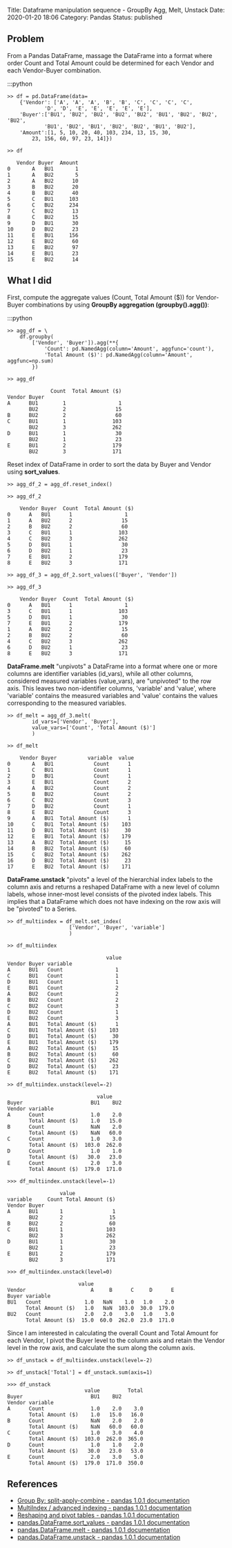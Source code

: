 Title: Dataframe manipulation sequence - GroupBy Agg, Melt, Unstack
Date: 2020-01-20 18:06
Category: Pandas
Status: published

## Problem

From a Pandas DataFrame, massage the DataFrame into a format where order Count and Total Amount could be determined for each Vendor and each Vendor-Buyer combination.

:::python

    >> df = pd.DataFrame(data=
        {'Vendor': ['A', 'A', 'A', 'B', 'B', 'C', 'C', 'C', 'C',
                'D', 'D', 'E', 'E', 'E', 'E', 'E'],      
        'Buyer':['BU1', 'BU2', 'BU2', 'BU2', 'BU2', 'BU1', 'BU2', 'BU2', 'BU2',
                'BU1', 'BU2', 'BU1', 'BU2', 'BU2', 'BU1', 'BU2'],
        'Amount':[1, 5, 10, 20, 40, 103, 234, 13, 15, 30,
            23, 156, 60, 97, 23, 14]})

    >> df

       Vendor Buyer  Amount
    0       A   BU1       1
    1       A   BU2       5
    2       A   BU2      10
    3       B   BU2      20
    4       B   BU2      40
    5       C   BU1     103
    6       C   BU2     234
    7       C   BU2      13
    8       C   BU2      15
    9       D   BU1      30
    10      D   BU2      23
    11      E   BU1     156
    12      E   BU2      60
    13      E   BU2      97
    14      E   BU1      23
    15      E   BU2      14

## What I did

First, compute the aggregate values (Count, Total Amount ($)) for Vendor-Buyer combinations by using **GroupBy aggregation (groupby().agg())**:

:::python

    >> agg_df = \
        df.groupby(
            ['Vendor', 'Buyer']).agg(**{
                'Count': pd.NamedAgg(column='Amount', aggfunc='count'),
                'Total Amount ($)': pd.NamedAgg(column='Amount', aggfunc=np.sum)
            })
    
    >> agg_df

                  Count  Total Amount ($)
    Vendor Buyer
    A      BU1        1                 1
           BU2        2                15
    B      BU2        2                60
    C      BU1        1               103
           BU2        3               262
    D      BU1        1                30
           BU2        1                23
    E      BU1        2               179
           BU2        3               171

Reset index of DataFrame in order to sort the data by Buyer and Vendor using **sort_values**.

    >> agg_df_2 = agg_df.reset_index()
    
    >> agg_df_2

        Vendor Buyer  Count  Total Amount ($)
    0      A   BU1      1                 1
    1      A   BU2      2                15
    2      B   BU2      2                60
    3      C   BU1      1               103
    4      C   BU2      3               262
    5      D   BU1      1                30
    6      D   BU2      1                23
    7      E   BU1      2               179
    8      E   BU2      3               171
    
    >> agg_df_3 = agg_df_2.sort_values(['Buyer', 'Vendor'])

    >> agg_df_3

        Vendor Buyer  Count  Total Amount ($)
    0      A   BU1      1                 1
    3      C   BU1      1               103
    5      D   BU1      1                30
    7      E   BU1      2               179
    1      A   BU2      2                15
    2      B   BU2      2                60
    4      C   BU2      3               262
    6      D   BU2      1                23
    8      E   BU2      3               171

**DataFrame.melt** "unpivots" a DataFrame into a format where one or more columns are identifier variables (id_vars), while all other columns, considered measured variables (value_vars), are "unpivoted" to the row axis. This leaves two non-identifier columns, 'variable' and 'value', where 'variable' contains the measured variables and 'value' contains the values corresponding to the measured variables.

    >> df_melt = agg_df_3.melt(
            id_vars=['Vendor', 'Buyer'],
            value_vars=['Count', 'Total Amount ($)']
            )

    >> df_melt

        Vendor Buyer          variable  value
    0       A   BU1             Count      1
    1       C   BU1             Count      1
    2       D   BU1             Count      1
    3       E   BU1             Count      2
    4       A   BU2             Count      2
    5       B   BU2             Count      2
    6       C   BU2             Count      3
    7       D   BU2             Count      1
    8       E   BU2             Count      3
    9       A   BU1  Total Amount ($)      1
    10      C   BU1  Total Amount ($)    103
    11      D   BU1  Total Amount ($)     30
    12      E   BU1  Total Amount ($)    179
    13      A   BU2  Total Amount ($)     15
    14      B   BU2  Total Amount ($)     60
    15      C   BU2  Total Amount ($)    262
    16      D   BU2  Total Amount ($)     23
    17      E   BU2  Total Amount ($)    171

**DataFrame.unstack** "pivots" a level of the hierarchial index labels to the column axis and returns a reshaped DataFrame with a new level of column labels, whose inner-most level consists of the pivoted index labels. This implies that a DataFrame which does not have indexing on the row axis will be "pivoted" to a Series.

    >> df_multiindex = df_melt.set_index(
                        ['Vendor', 'Buyer', 'variable']
                        )

    >> df_multiindex

                                    value
    Vendor Buyer variable
    A      BU1   Count                 1
    C      BU1   Count                 1
    D      BU1   Count                 1
    E      BU1   Count                 2
    A      BU2   Count                 2
    B      BU2   Count                 2
    C      BU2   Count                 3
    D      BU2   Count                 1
    E      BU2   Count                 3
    A      BU1   Total Amount ($)      1
    C      BU1   Total Amount ($)    103
    D      BU1   Total Amount ($)     30
    E      BU1   Total Amount ($)    179
    A      BU2   Total Amount ($)     15
    B      BU2   Total Amount ($)     60
    C      BU2   Total Amount ($)    262
    D      BU2   Total Amount ($)     23
    E      BU2   Total Amount ($)    171

    >> df_multiindex.unstack(level=-2)

                                 value
    Buyer                      BU1    BU2
    Vendor variable
    A      Count               1.0    2.0
           Total Amount ($)    1.0   15.0
    B      Count               NaN    2.0
           Total Amount ($)    NaN   60.0
    C      Count               1.0    3.0
           Total Amount ($)  103.0  262.0
    D      Count               1.0    1.0
           Total Amount ($)   30.0   23.0
    E      Count               2.0    3.0
           Total Amount ($)  179.0  171.0
    
    >>> df_multiindex.unstack(level=-1)

                     value
    variable     Count Total Amount ($)
    Vendor Buyer
    A      BU1       1                1
           BU2       2               15
    B      BU2       2               60
    C      BU1       1              103
           BU2       3              262
    D      BU1       1               30
           BU2       1               23
    E      BU1       2              179
           BU2       3              171

    >>> df_multiindex.unstack(level=0)

                           value
    Vendor                     A     B      C     D      E
    Buyer variable
    BU1   Count              1.0   NaN    1.0   1.0    2.0
          Total Amount ($)   1.0   NaN  103.0  30.0  179.0
    BU2   Count              2.0   2.0    3.0   1.0    3.0
          Total Amount ($)  15.0  60.0  262.0  23.0  171.0

Since I am interested in calculating the overall Count and Total Amount for each Vendor, I pivot the Buyer level to the column axis and retain the Vendor level in the row axis, and calculate the sum along the column axis.

    >> df_unstack = df_multiindex.unstack(level=-2)

    >> df_unstack['Total'] = df_unstack.sum(axis=1)

    >>> df_unstack
                             value         Total
    Buyer                      BU1    BU2
    Vendor variable
    A      Count               1.0    2.0    3.0
           Total Amount ($)    1.0   15.0   16.0
    B      Count               NaN    2.0    2.0
           Total Amount ($)    NaN   60.0   60.0
    C      Count               1.0    3.0    4.0
           Total Amount ($)  103.0  262.0  365.0
    D      Count               1.0    1.0    2.0
           Total Amount ($)   30.0   23.0   53.0
    E      Count               2.0    3.0    5.0
           Total Amount ($)  179.0  171.0  350.0

## References

- [Group By: split-apply-combine - pandas 1.0.1 documentation](https://pandas.pydata.org/pandas-docs/stable/user_guide/groupby.html)
- [MultiIndex / advanced indexing - pandas 1.0.1 documentation](https://pandas.pydata.org/pandas-docs/stable/user_guide/advanced.html)
- [Reshaping and pivot tables - pandas 1.0.1 documentation](https://pandas.pydata.org/pandas-docs/stable/user_guide/reshaping.html)
- [pandas.DataFrame.sort_values - pandas 1.0.1 documentation](https://pandas.pydata.org/pandas-docs/stable/reference/api/pandas.DataFrame.sort_values.html)
- [pandas.DataFrame.melt - pandas 1.0.1 documentation](https://pandas.pydata.org/pandas-docs/stable/reference/api/pandas.DataFrame.melt.html)
- [pandas.DataFrame.unstack - pandas 1.0.1 documentation](https://pandas.pydata.org/pandas-docs/stable/reference/api/pandas.DataFrame.unstack.html)